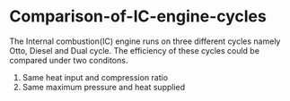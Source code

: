 # Comparison-of-IC-engine-cycles
The Internal combustion(IC) engine runs on three different cycles namely Otto, Diesel and Dual cycle. The efficiency of these cycles could be compared under two conditons.

1. Same heat input and compression ratio
2. Same maximum pressure and heat supplied
